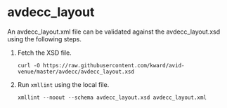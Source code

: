 # avdecc_layout

An avdecc_layout.xml file can be validated against the avdecc_layout.xsd using
the following steps.

1. Fetch the XSD file.

    ```
    curl -O https://raw.githubusercontent.com/kward/avid-venue/master/avdecc/avdecc_layout.xsd
    ```

2. Run `xmllint` using the local file.

    ```
    xmllint --noout --schema avdecc_layout.xsd avdecc_layout.xml
    ```

    
